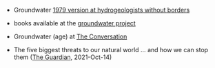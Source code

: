 - Groundwater [1979 version at hydrogeologists without borders](http://hydrogeologistswithoutborders.org/wordpress/1979-english/)
- books available at the [groundwater project](https://gw-project.org/books/)


- Groundwater (age) at [The Conversation](https://theconversation.com/ancient-groundwater-why-the-water-youre-drinking-may-be-thousands-of-years-old-167982)


- The five biggest threats to our natural world … and how we can stop them ([The Guardian](https://www.theguardian.com/environment/2021/oct/14/five-biggest-threats-natural-world-how-we-can-stop-them-aoe), 2021-Oct-14)